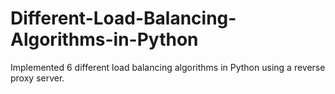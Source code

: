 # Different-Load-Balancing-Algorithms-in-Python
Implemented 6 different load balancing algorithms in Python using a reverse proxy server.
